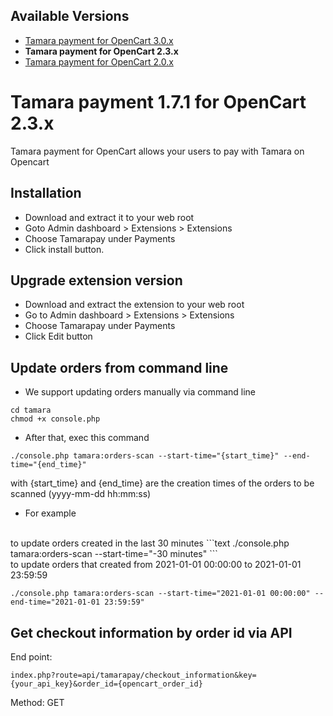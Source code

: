 ## Available Versions
* [Tamara payment for OpenCart 3.0.x](https://github.com/tamara-solution/opencart)
* **Tamara payment for OpenCart 2.3.x**
* [Tamara payment for OpenCart 2.0.x](https://github.com/tamara-solution/opencart/tree/v20x)


# Tamara payment 1.7.1 for OpenCart 2.3.x

Tamara payment for OpenCart allows your users to pay with Tamara on Opencart


## Installation
* Download and extract it to your web root
* Goto Admin dashboard > Extensions > Extensions
* Choose Tamarapay under Payments
* Click install button.

## Upgrade extension version
* Download and extract the extension to your web root
* Go to Admin dashboard > Extensions > Extensions
* Choose Tamarapay under Payments
* Click Edit button

## Update orders from command line
* We support updating orders manually via command line
```text
cd tamara
chmod +x console.php
```
* After that, exec this command
```text
./console.php tamara:orders-scan --start-time="{start_time}" --end-time="{end_time}"
```
with {start_time} and {end_time} are the creation times of the orders to be scanned (yyyy-mm-dd hh:mm:ss)
* For example 
<br />
to update orders created in the last 30 minutes
```text
./console.php tamara:orders-scan --start-time="-30 minutes"
```
<br />
to update orders that created from 2021-01-01 00:00:00 to 2021-01-01 23:59:59

```text
./console.php tamara:orders-scan --start-time="2021-01-01 00:00:00" --end-time="2021-01-01 23:59:59"
```

## Get checkout information by order id via API
End point:
```text
index.php?route=api/tamarapay/checkout_information&key={your_api_key}&order_id={opencart_order_id}
```
Method: GET
